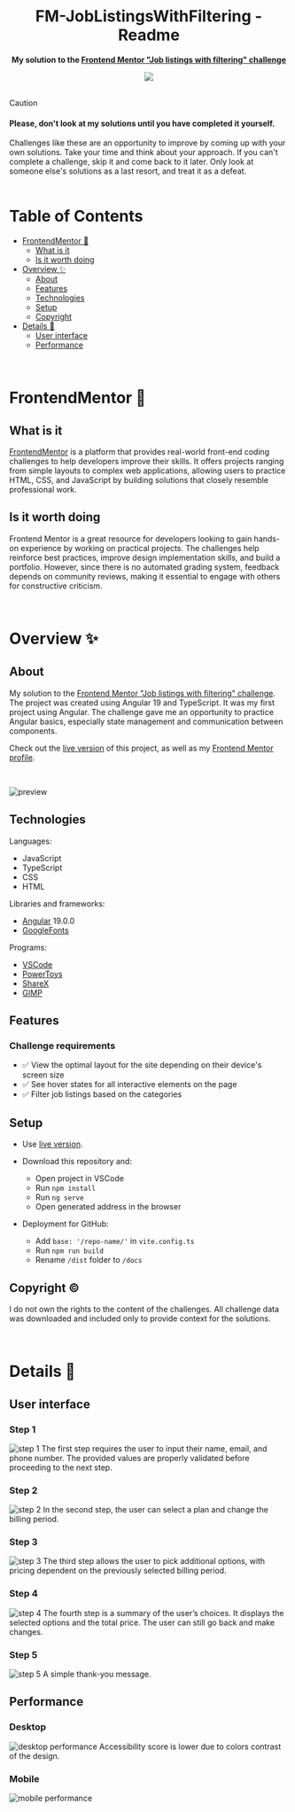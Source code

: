 <h1 align="center">FM-JobListingsWithFiltering - Readme</h1>
<p align="center">
  <strong>
    My solution to the <a href="https://www.frontendmentor.io/challenges/job-listings-with-filtering-ivstIPCt" target="_blank">Frontend Mentor "Job listings with filtering" challenge</a>
  </strong>
</p>
<div align="center">
  <a href="https://www.frontendmentor.io/home">
    <img src="_for_readme/banner.jpg?">
  </a>
</div>

<br>

> [!CAUTION]  
> <h4>Please, don't look at my solutions until you have completed it yourself.</h4>
> Challenges like these are an opportunity to improve by coming up with your own solutions. Take your time and think about your approach.  
> If you can't complete a challenge, skip it and come back to it later. Only look at someone else's solutions as a last resort, and treat it as a defeat.

<br>

# Table of Contents
* [FrontendMentor :thinking:](#frontendmentor-thinking)
  * [What is it](#what-is-it)
  * [Is it worth doing](#is-it-worth-doing)
* [Overview :sparkles:](#overview-sparkles)
  * [About](#about)
  * [Features](#features)
  * [Technologies](#technologies)
  * [Setup](#setup)
  * [Copyright](#copyright-copyright)
* [Details :scroll:](#details-scroll)
  * [User interface](#user-interface)
  * [Performance](#performance)

<br>

# FrontendMentor :thinking:

## What is it
[FrontendMentor](https://www.frontendmentor.io/home) is a platform that provides real-world front-end coding challenges to help developers improve their skills. It offers projects ranging from simple layouts to complex web applications, allowing users to practice HTML, CSS, and JavaScript by building solutions that closely resemble professional work.  

## Is it worth doing
Frontend Mentor is a great resource for developers looking to gain hands-on experience by working on practical projects. The challenges help reinforce best practices, improve design implementation skills, and build a portfolio. However, since there is no automated grading system, feedback depends on community reviews, making it essential to engage with others for constructive criticism.  

<br>

# Overview :sparkles:

## About
My solution to the [Frontend Mentor "Job listings with filtering" challenge](https://www.frontendmentor.io/challenges/job-listings-with-filtering-ivstIPCt). The project was created using Angular 19 and TypeScript. It was my first project using Angular. The challenge gave me an opportunity to practice Angular basics, especially state management and communication between components.

Check out the [live version](https://pasek108.github.io/FM-JobListingsWithFiltering/) of this project, as well as my [Frontend Mentor profile](https://www.frontendmentor.io/profile/Pasek108).

<br>

![preview](/_for_readme/preview.png)

## Technologies
Languages:
- JavaScript
- TypeScript
- CSS
- HTML

Libraries and frameworks:
- [Angular](https://angular.dev) 19.0.0
- [GoogleFonts](https://fonts.google.com)
  
Programs:
- [VSCode](https://code.visualstudio.com)
- [PowerToys](https://learn.microsoft.com/en-us/windows/powertoys/)
- [ShareX](https://getsharex.com)
- [GIMP](https://www.gimp.org)

## Features
### Challenge requirements
- ✅ View the optimal layout for the site depending on their device's screen size
- ✅ See hover states for all interactive elements on the page
- ✅ Filter job listings based on the categories

## Setup
- Use [live version](https://pasek108.github.io/FM-MultiStepForm/).

- Download this repository and:
  - Open project in VSCode
  - Run `npm install`
  - Run `ng serve`
  - Open generated address in the browser

- Deployment for GitHub:
  - Add `base: '/repo-name/'` in `vite.config.ts`
  - Run `npm run build`
  - Rename `/dist` folder to `/docs`

## Copyright :copyright:
I do not own the rights to the content of the challenges. All challenge data was downloaded and included only to provide context for the solutions.

<br>


# Details :scroll:

## User interface
### Step 1
![step 1](/_for_readme/UI/step-1.png)
The first step requires the user to input their name, email, and phone number. The provided values are properly validated before proceeding to the next step. 

### Step 2
![step 2](/_for_readme/UI/step-2.png)
In the second step, the user can select a plan and change the billing period.

### Step 3
![step 3](/_for_readme/UI/step-3.png)
The third step allows the user to pick additional options, with pricing dependent on the previously selected billing period.

### Step 4
![step 4](/_for_readme/UI/step-4.png)
The fourth step is a summary of the user’s choices. It displays the selected options and the total price. The user can still go back and make changes.

### Step 5
![step 5](/_for_readme/UI/step-5.png)
A simple thank-you message.


## Performance
### Desktop
![desktop performance](/_for_readme/desktop-performance.png)
Accessibility score is lower due to colors contrast of the design.

### Mobile
![mobile performance](/_for_readme/mobile-performance.png)


